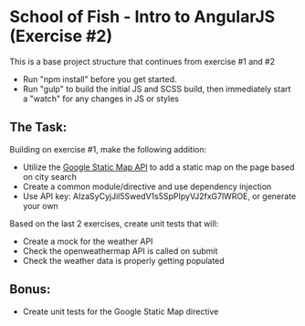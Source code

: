 # School of Fish - Intro to AngularJS (Exercise #2)

This is a base project structure that continues from exercise #1 and #2

* Run "npm install" before you get started. 
* Run "gulp" to build the initial JS and SCSS build, then immediately start a "watch" for any changes in JS or styles

## The Task:

Building on exercise #1, make the following addition:
* Utilize the [Google Static Map API](https://developers.google.com/maps/documentation/staticmaps/intro) to add a static map on the page based on city search
* Create a common module/directive and use dependency injection
* Use API key: AIzaSyCyjJil5SwedV1s5SpPIpyVJ2fxG7lWROE, or generate your own

Based on the last 2 exercises, create unit tests that will:
* Create a mock for the weather API
* Check the openweathermap API is called on submit
* Check the weather data is properly getting populated

## Bonus:
* Create unit tests for the Google Static Map directive
